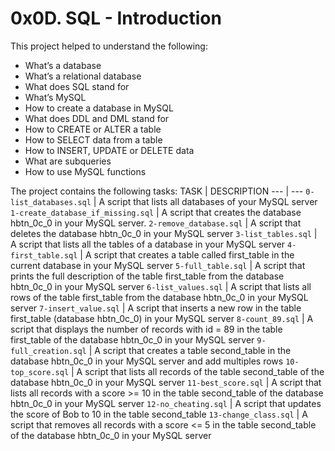 # 0x0D. SQL - Introduction

This project helped to understand the following:
- What’s a database
- What’s a relational database
- What does SQL stand for
- What’s MySQL
- How to create a database in MySQL
- What does DDL and DML stand for
- How to CREATE or ALTER a table
- How to SELECT data from a table
- How to INSERT, UPDATE or DELETE data
- What are subqueries
- How to use MySQL functions

The project contains the following tasks:
TASK | DESCRIPTION
--- | ---
`0-list_databases.sql` | A script that lists all databases of your MySQL server
`1-create_database_if_missing.sql` | A script that creates the database hbtn_0c_0 in your MySQL server.
`2-remove_database.sql` | A script that deletes the database hbtn_0c_0 in your MySQL server
`3-list_tables.sql` | A script that lists all the tables of a database in your MySQL server
`4-first_table.sql` | A script that creates a table called first_table in the current database in your MySQL server
`5-full_table.sql` | A script that prints the full description of the table first_table from the database hbtn_0c_0 in your MySQL server
`6-list_values.sql` | A script that lists all rows of the table first_table from the database hbtn_0c_0 in your MySQL server
`7-insert_value.sql` | A script that inserts a new row in the table first_table (database hbtn_0c_0) in your MySQL server
`8-count_89.sql` | A script that displays the number of records with id = 89 in the table first_table of the database hbtn_0c_0 in your MySQL server
`9-full_creation.sql` | A script that creates a table second_table in the database hbtn_0c_0 in your MySQL server and add multiples rows
`10-top_score.sql` | A script that lists all records of the table second_table of the database hbtn_0c_0 in your MySQL server
`11-best_score.sql` | A script that lists all records with a score >= 10 in the table second_table of the database hbtn_0c_0 in your MySQL server
`12-no_cheating.sql` | A script that updates the score of Bob to 10 in the table second_table
`13-change_class.sql` | A script that removes all records with a score <= 5 in the table second_table of the database hbtn_0c_0 in your MySQL server
